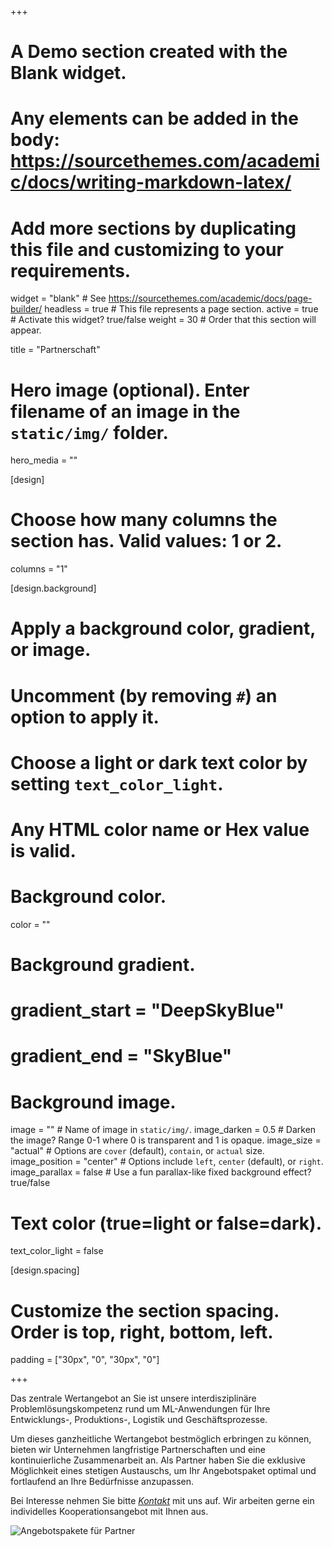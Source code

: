 +++
# A Demo section created with the Blank widget.
# Any elements can be added in the body: https://sourcethemes.com/academic/docs/writing-markdown-latex/
# Add more sections by duplicating this file and customizing to your requirements.

widget = "blank"  # See https://sourcethemes.com/academic/docs/page-builder/
headless = true  # This file represents a page section.
active = true  # Activate this widget? true/false
weight = 30  # Order that this section will appear.

title = "Partnerschaft"

# Hero image (optional). Enter filename of an image in the `static/img/` folder.
hero_media = ""

[design]
  # Choose how many columns the section has. Valid values: 1 or 2.
  columns = "1"

  
[design.background]
  # Apply a background color, gradient, or image.
  #   Uncomment (by removing `#`) an option to apply it.
  #   Choose a light or dark text color by setting `text_color_light`.
  #   Any HTML color name or Hex value is valid.

  # Background color.
  color = ""
  
  # Background gradient.
  # gradient_start = "DeepSkyBlue"
  # gradient_end = "SkyBlue"
  
  # Background image.
  image = ""  # Name of image in `static/img/`.
  image_darken = 0.5  # Darken the image? Range 0-1 where 0 is transparent and 1 is opaque.
  image_size = "actual"  #  Options are `cover` (default), `contain`, or `actual` size.
  image_position = "center"  # Options include `left`, `center` (default), or `right`.
  image_parallax = false  # Use a fun parallax-like fixed background effect? true/false

  # Text color (true=light or false=dark).
  text_color_light = false

[design.spacing]
  # Customize the section spacing. Order is top, right, bottom, left.
  padding = ["30px", "0", "30px", "0"]



+++

Das zentrale Wertangebot an Sie ist unsere interdisziplinäre Problemlösungskompetenz rund um ML-Anwendungen für Ihre Entwicklungs-, Produktions-, Logistik und Geschäftsprozesse.

Um dieses ganzheitliche Wertangebot bestmöglich erbringen zu können, bieten wir Unternehmen langfristige Partnerschaften und eine kontinuierliche Zusammenarbeit an. Als Partner haben Sie die exklusive Möglichkeit eines stetigen Austauschs, um Ihr Angebotspaket optimal und fortlaufend an Ihre Bedürfnisse anzupassen.

Bei Interesse nehmen Sie bitte [*Kontakt*](/#contact) mit uns auf. Wir arbeiten gerne ein individelles Kooperationsangebot mit Ihnen aus.

![Angebotspakete für Partner](/img/offerings.png)








